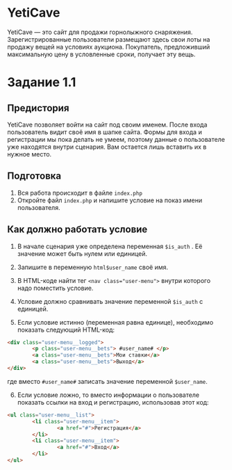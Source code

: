 # YetiCave
YetiCave — это сайт для продажи горнолыжного снаряжения. Зарегистрированные пользователи размещают здесь свои лоты на продажу вещей на условиях аукциона. Покупатель, предложивший максимальную цену в условленные сроки, получает эту вещь.

# Задание 1.1

## Предистория
YetiCave позволяет войти на сайт под своим именем. После входа пользователь видит своё имя в шапке сайта. Формы для входа и регистрации мы пока делать не умеем, поэтому данные о пользователе уже находятся внутри сценария. Вам остается лишь вставить их в нужное место.

## Подготовка
1. Вся работа происходит в файле ```index.php```
2. Откройте файл ```index.php``` и напишите условие на показ имени пользователя.

## Как должно работать условие

1. В начале сценария уже определена переменная ```$is_auth``` . Её значение может
быть нулем или единицей.

2. Запишите в переменную ```html$user_name``` своё имя.

3. В HTML-коде найти тег ```<nav class="user-menu">``` внутри которого надо поместить
условие.

4. Условие должно сравнивать значение переменной ```$is_auth``` с единицей.

5. Если условие истинно (переменная равна единице), необходимо показать
следующий HTML-код:
```html
<div class="user-menu__logged">
        <p class="user-menu__bets"> #user_name# </p>
        <a class="user-menu__bets">Мои ставки</a>
        <a class="user-menu__bets">Выход</a>
</div>
```
где вместо ```#user_name#``` записать значение переменной ```$user_name```.

6. Если условие ложно, то вместо информации о пользователе показать ссылки
на вход и регистрацию, использовав этот код:
```html
<ul class="user-menu__list">
        <li class="user-menu__item">
                <a href="#">Регистрация</a>
        </li>
        <li class="user-menu__item">
                <a href="#">Вход</a>
        </li>
</ul>
```